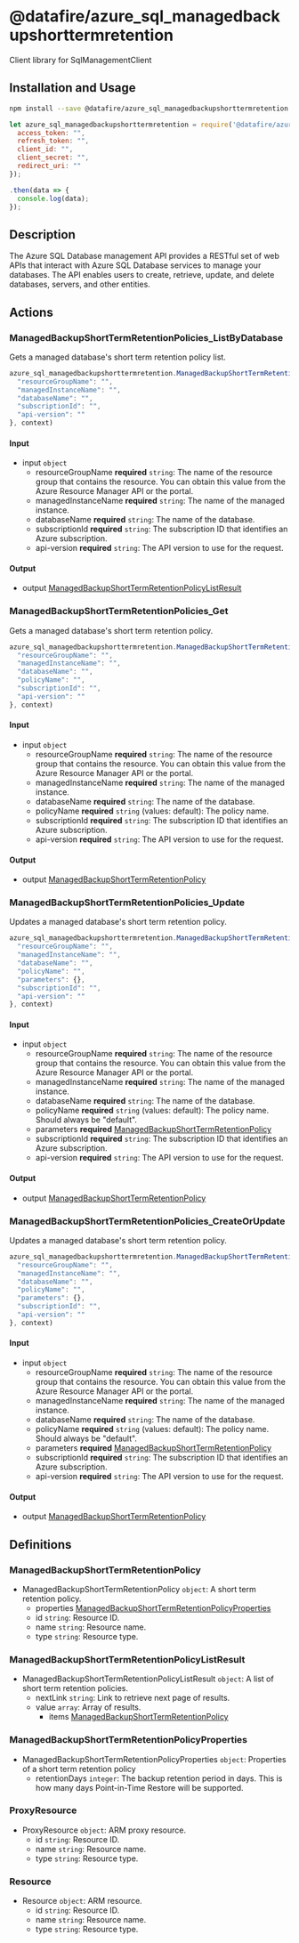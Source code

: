 # @datafire/azure_sql_managedbackupshorttermretention

Client library for SqlManagementClient

## Installation and Usage
```bash
npm install --save @datafire/azure_sql_managedbackupshorttermretention
```
```js
let azure_sql_managedbackupshorttermretention = require('@datafire/azure_sql_managedbackupshorttermretention').create({
  access_token: "",
  refresh_token: "",
  client_id: "",
  client_secret: "",
  redirect_uri: ""
});

.then(data => {
  console.log(data);
});
```

## Description

The Azure SQL Database management API provides a RESTful set of web APIs that interact with Azure SQL Database services to manage your databases. The API enables users to create, retrieve, update, and delete databases, servers, and other entities.

## Actions

### ManagedBackupShortTermRetentionPolicies_ListByDatabase
Gets a managed database's short term retention policy list.


```js
azure_sql_managedbackupshorttermretention.ManagedBackupShortTermRetentionPolicies_ListByDatabase({
  "resourceGroupName": "",
  "managedInstanceName": "",
  "databaseName": "",
  "subscriptionId": "",
  "api-version": ""
}, context)
```

#### Input
* input `object`
  * resourceGroupName **required** `string`: The name of the resource group that contains the resource. You can obtain this value from the Azure Resource Manager API or the portal.
  * managedInstanceName **required** `string`: The name of the managed instance.
  * databaseName **required** `string`: The name of the database.
  * subscriptionId **required** `string`: The subscription ID that identifies an Azure subscription.
  * api-version **required** `string`: The API version to use for the request.

#### Output
* output [ManagedBackupShortTermRetentionPolicyListResult](#managedbackupshorttermretentionpolicylistresult)

### ManagedBackupShortTermRetentionPolicies_Get
Gets a managed database's short term retention policy.


```js
azure_sql_managedbackupshorttermretention.ManagedBackupShortTermRetentionPolicies_Get({
  "resourceGroupName": "",
  "managedInstanceName": "",
  "databaseName": "",
  "policyName": "",
  "subscriptionId": "",
  "api-version": ""
}, context)
```

#### Input
* input `object`
  * resourceGroupName **required** `string`: The name of the resource group that contains the resource. You can obtain this value from the Azure Resource Manager API or the portal.
  * managedInstanceName **required** `string`: The name of the managed instance.
  * databaseName **required** `string`: The name of the database.
  * policyName **required** `string` (values: default): The policy name.
  * subscriptionId **required** `string`: The subscription ID that identifies an Azure subscription.
  * api-version **required** `string`: The API version to use for the request.

#### Output
* output [ManagedBackupShortTermRetentionPolicy](#managedbackupshorttermretentionpolicy)

### ManagedBackupShortTermRetentionPolicies_Update
Updates a managed database's short term retention policy.


```js
azure_sql_managedbackupshorttermretention.ManagedBackupShortTermRetentionPolicies_Update({
  "resourceGroupName": "",
  "managedInstanceName": "",
  "databaseName": "",
  "policyName": "",
  "parameters": {},
  "subscriptionId": "",
  "api-version": ""
}, context)
```

#### Input
* input `object`
  * resourceGroupName **required** `string`: The name of the resource group that contains the resource. You can obtain this value from the Azure Resource Manager API or the portal.
  * managedInstanceName **required** `string`: The name of the managed instance.
  * databaseName **required** `string`: The name of the database.
  * policyName **required** `string` (values: default): The policy name. Should always be "default".
  * parameters **required** [ManagedBackupShortTermRetentionPolicy](#managedbackupshorttermretentionpolicy)
  * subscriptionId **required** `string`: The subscription ID that identifies an Azure subscription.
  * api-version **required** `string`: The API version to use for the request.

#### Output
* output [ManagedBackupShortTermRetentionPolicy](#managedbackupshorttermretentionpolicy)

### ManagedBackupShortTermRetentionPolicies_CreateOrUpdate
Updates a managed database's short term retention policy.


```js
azure_sql_managedbackupshorttermretention.ManagedBackupShortTermRetentionPolicies_CreateOrUpdate({
  "resourceGroupName": "",
  "managedInstanceName": "",
  "databaseName": "",
  "policyName": "",
  "parameters": {},
  "subscriptionId": "",
  "api-version": ""
}, context)
```

#### Input
* input `object`
  * resourceGroupName **required** `string`: The name of the resource group that contains the resource. You can obtain this value from the Azure Resource Manager API or the portal.
  * managedInstanceName **required** `string`: The name of the managed instance.
  * databaseName **required** `string`: The name of the database.
  * policyName **required** `string` (values: default): The policy name. Should always be "default".
  * parameters **required** [ManagedBackupShortTermRetentionPolicy](#managedbackupshorttermretentionpolicy)
  * subscriptionId **required** `string`: The subscription ID that identifies an Azure subscription.
  * api-version **required** `string`: The API version to use for the request.

#### Output
* output [ManagedBackupShortTermRetentionPolicy](#managedbackupshorttermretentionpolicy)



## Definitions

### ManagedBackupShortTermRetentionPolicy
* ManagedBackupShortTermRetentionPolicy `object`: A short term retention policy.
  * properties [ManagedBackupShortTermRetentionPolicyProperties](#managedbackupshorttermretentionpolicyproperties)
  * id `string`: Resource ID.
  * name `string`: Resource name.
  * type `string`: Resource type.

### ManagedBackupShortTermRetentionPolicyListResult
* ManagedBackupShortTermRetentionPolicyListResult `object`: A list of short term retention policies.
  * nextLink `string`: Link to retrieve next page of results.
  * value `array`: Array of results.
    * items [ManagedBackupShortTermRetentionPolicy](#managedbackupshorttermretentionpolicy)

### ManagedBackupShortTermRetentionPolicyProperties
* ManagedBackupShortTermRetentionPolicyProperties `object`: Properties of a short term retention policy
  * retentionDays `integer`: The backup retention period in days. This is how many days Point-in-Time Restore will be supported.

### ProxyResource
* ProxyResource `object`: ARM proxy resource.
  * id `string`: Resource ID.
  * name `string`: Resource name.
  * type `string`: Resource type.

### Resource
* Resource `object`: ARM resource.
  * id `string`: Resource ID.
  * name `string`: Resource name.
  * type `string`: Resource type.


